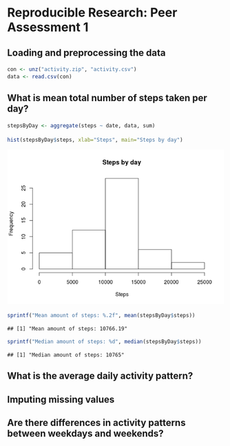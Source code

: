 # Reproducible Research: Peer Assessment 1


## Loading and preprocessing the data


```r
con <- unz("activity.zip", "activity.csv")
data <- read.csv(con)
```

## What is mean total number of steps taken per day?


```r
stepsByDay <- aggregate(steps ~ date, data, sum)

hist(stepsByDay$steps, xlab="Steps", main="Steps by day")
```

![](PA1_template_files/figure-html/unnamed-chunk-2-1.png)

```r
sprintf("Mean amount of steps: %.2f", mean(stepsByDay$steps))
```

```
## [1] "Mean amount of steps: 10766.19"
```

```r
sprintf("Median amount of steps: %d", median(stepsByDay$steps))
```

```
## [1] "Median amount of steps: 10765"
```


## What is the average daily activity pattern?



## Imputing missing values



## Are there differences in activity patterns between weekdays and weekends?
